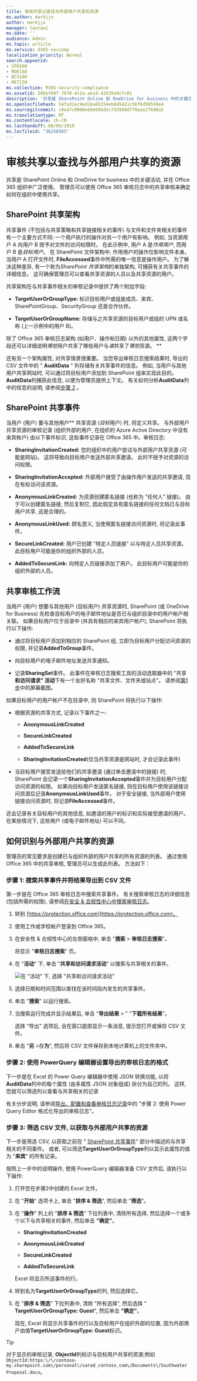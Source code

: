 ```yaml
---
title: 审核共享以查找与外部用户共享的资源
ms.author: markjjo
author: markjjo
manager: laurawi
ms.date: ''
audience: Admin
ms.topic: article
ms.service: O365-seccomp
localization_priority: Normal
search.appverid:
- SPO160
- MOE150
- BCS160
- MET150
ms.collection: M365-security-compliance
ms.assetid: 50bbf89f-7870-4c2a-ae14-42635e0cfc01
description: '共享是 SharePoint Online 和 OneDrive for business 中的关键活动。 管理员现在可以在 Office 365 审核日志中使用共享审核, 以确定与组织外部的用户共享的资源。 '
ms.openlocfilehash: 54fa32ec9ed16a65354eb845421c56f6d58559e4
ms.sourcegitcommit: c8ea7c0900e69e69bd5c735960df70aae27690a5
ms.translationtype: MT
ms.contentlocale: zh-CN
ms.lasthandoff: 08/09/2019
ms.locfileid: "36258565"
---
```

# <a name="use-sharing-auditing-in-the-office-365-audit-log"></a>审核共享以查找与外部用户共享的资源

共享是 SharePoint Online 和 OneDrive for business 中的关键活动, 并在 Office 365 组织中广泛使用。 管理员可以使用 Office 365 审核日志中的共享审核来确定如何在组织中使用共享。 
  
## <a name="the-sharepoint-sharing-schema"></a>SharePoint 共享架构

共享事件 (不包括与共享策略和共享链接相关的事件) 与文件和文件夹相关的事件有一个主要方式不同: 一个用户执行的操作对另一个用户有影响。 例如, 当资源用户 A 向用户 B 授予对文件的访问权限时。 在此示例中, 用户 A 是*作用用户*, 而用户 B 是*目标用户*。 在 SharePoint 文件架构中, 作用用户的操作仅影响文件本身。 当用户 A 打开文件时, **FileAccessed**事件中所需的唯一信息是操作用户。 为了解决这种差异, 有一个称为*SharePoint 共享架构*的单独架构, 可捕获有关共享事件的详细信息。 这可确保管理员可以查看共享资源的人员以及共享资源的用户。 
  
共享架构在与共享事件相关的审核记录中提供了两个附加字段: 
  
- **TargetUserOrGroupType:** 标识目标用户或组是成员、来宾、SharePointGroup、SecurityGroup 还是合作伙伴。

- **TargetUserOrGroupName:** 存储与之共享资源的目标用户或组的 UPN 或名称 (上一示例中的用户 B)。 

除了 Office 365 审核日志架构 (如用户、操作和日期) 以外的其他属性, 这两个字段还可以详细说明*哪些*用户共享了哪些用户与*谁*共享了*哪些*资源。 ** 
  
还有另一个架构属性, 对共享情景很重要。 当您导出审核日志搜索结果时, 导出的 CSV 文件中的 " **AuditData** " 列存储有关共享事件的信息。 例如, 当用户与其他用户共享网站时, 可以通过将目标用户添加到 SharePoint 组来实现此目的。 **AuditData**列捕获此信息, 以便为管理员提供上下文。 有关如何分析**AuditData**列中的信息的说明, 请参阅[步骤 2](#step-2-use-the-powerquery-editor-to-format-the-exported-audit-log) 。

## <a name="sharepoint-sharing-events"></a>SharePoint 共享事件

当用户 (用户) 要与其他用户** 共享资源 (*目标*用户) 时, 将定义共享。 与外部用户共享资源的审核记录 (组织外部的用户, 在组织的 Azure Active Directory 中没有来宾帐户) 由以下事件标识, 这些事件记录在 Office 365 中。审核日志:

- **SharingInvitationCreated:** 您的组织中的用户尝试与外部用户共享资源 (可能是网站)。 这将导致向目标用户发送外部共享邀请。 此时不授予对资源的访问权限。

- **SharingInvitationAccepted:** 外部用户接受了由操作用户发送的共享邀请, 现在有权访问该资源。

- **AnonymousLinkCreated:** 为资源创建匿名链接 (也称为 "任何人" 链接)。 由于可以创建匿名链接, 然后复制它, 因此假定具有匿名链接的任何文档已与目标用户共享, 这是合理的。

- **AnonymousLinkUsed:** 顾名思义, 当使用匿名链接访问资源时, 将记录此事件。 

- **SecureLinkCreated:** 用户已创建 "特定人员链接" 以与特定人员共享资源。 此目标用户可能是你的组织外部的人员。

- **AddedToSecureLink:** 向特定人员链接添加了用户。 此目标用户可能是你的组织外部的人员。

## <a name="sharing-auditing-work-flow"></a>共享审核工作流
  
当用户 (用户) 想要与其他用户 (目标用户) 共享资源时, SharePoint (或 OneDrive for Business) 先检查目标用户的电子邮件地址是否已与组织目录中的用户帐户相关联。 如果目标用户位于目录中 (并具有相应的来宾用户帐户), SharePoint 将执行以下操作:
  
-  通过将目标用户添加到相应的 SharePoint 组, 立即为目标用户分配访问资源的权限, 并记录**AddedToGroup**事件。 
    
- 向目标用户的电子邮件地址发送共享通知。
    
- 记录**SharingSet**事件。 此事件在审核日志搜索工具的活动选取器中的 "共享**和访问请求" 活动**下有一个友好名称 "共享文件、文件夹或站点"。 请参阅[第1步](#step-1-search-for-sharing-events-and-export-the-results-to-a-csv-file)中的屏幕截图。 
    
如果目标用户的用户帐户不在目录中, 则 SharePoint 将执行以下操作: 
    
   - 根据资源的共享方式, 记录以下事件之一:
   
      - **AnonymousLinkCreated**
   
      - **SecureLinkCreated**
   
      - **AddedToSecureLink** 

      - **SharingInvitationCreated**(仅当共享资源是网站时, 才会记录此事件)
    
   - 当目标用户接受发送给他们的共享邀请 (通过单击邀请中的链接) 时, SharePoint 会记录一个**SharingInvitationAccepted**事件并为目标用户分配访问资源的权限。 如果向目标用户发送匿名链接, 则在目标用户使用该链接访问资源后记录**AnonymousLinkUsed**事件。 对于安全链接, 当外部用户使用链接访问资源时, 将记录**FileAccessed**事件。

还会记录有关目标用户的其他信息, 如邀请的用户的标识和实际接受邀请的用户。 在某些情况下, 这些用户 (或电子邮件地址) 可以不同。 

## <a name="how-to-identify-resources-shared-with-external-users"></a>如何识别与外部用户共享的资源

管理员的常见要求是创建已与组织外部的用户共享的所有资源的列表。 通过使用 Office 365 中的共享审核, 管理员可以生成此列表。 方法如下：
  
### <a name="step-1-search-for-sharing-events-and-export-the-results-to-a-csv-file"></a>步骤 1: 搜索共享事件并将结果导出到 CSV 文件

第一步是在 Office 365 审核日志中搜索共享事件。 有关搜索审核日志的详细信息 (包括所需的权限), 请参阅[在安全 & 合规性中心中搜索审核日志](search-the-audit-log-in-security-and-compliance.md)。
  
1. 转到 [https://protection.office.com](https://protection.office.com)。
    
2. 使用工作或学校帐户登录到 Office 365。
    
3. 在安全性 & 合规性中心的左侧窗格中, 单击 "**搜索**  > **审核日志搜索**"。
    
    将显示 "**审核日志搜索**" 页。 
    
4. 在 "**活动**" 下, 单击 "**共享和访问请求活动**" 以搜索与共享相关的事件。 
    
    ![在 "活动" 下, 选择 "共享和访问请求活动"](media/46bb25b7-1eb2-4adf-903a-cc9ab58639f9.png)
  
5.  选择日期和时间范围以查找在该时间段内发生的共享事件。 
    
6. 单击 "**搜索**" 以运行搜索。 
    
7. 当搜索运行完成并显示结果后, 单击 "**导出结果** \> " "**下载所有结果**"。
    
    选择 "导出" 选项后, 会在窗口底部显示一条消息, 提示您打开或保存 CSV 文件。
    
8. 单击 "**另** \>存**为**", 然后将 CSV 文件保存到本地计算机上的文件夹中。 

### <a name="step-2-use-the-powerquery-editor-to-format-the-exported-audit-log"></a>步骤 2: 使用 PowerQuery 编辑器设置导出的审核日志的格式

下一步是在 Excel 的 Power Query 编辑器中使用 JSON 转换功能, 以将**AuditData**列中的每个属性 (由多属性 JSON 对象组成) 拆分为自己的列。 这样, 您就可以筛选列以查看与共享相关的记录

有关分步说明, 请参阅[导出、配置和查看审核日志记录](export-view-audit-log-records.md#step-2-format-the-exported-audit-log-using-the-power-query-editor)中的 "步骤 2: 使用 Power Query Editor 格式化导出的审核日志"。

### <a name="step-3-filter-the-csv-file-for-resources-shared-with-external-users"></a>步骤 3: 筛选 CSV 文件, 以获取与外部用户共享的资源

下一步是筛选 CSV, 以获取之前在 " [SharePoint 共享事件](#sharepoint-sharing-events)" 部分中描述的与共享相关的不同事件。 或者, 可以筛选**TargetUserOrGroupType**列以显示此属性的值为 "**来宾**" 的所有记录。 

按照上一步中的说明操作, 使用 PowerQuery 编辑器准备 CSV 文件后, 请执行以下操作:
    
1. 打开您在步骤2中创建的 Excel 文件。 

2. 在 "**开始**" 选项卡上, 单击 "**排序 & 筛选**", 然后单击 "**筛选**"。
    
3. 在 "**操作**" 列上的 "**排序 & 筛选**" 下拉列表中, 清除所有选择, 然后选择一个或多个以下与共享相关的事件, 然后单击 **"确定"**。
 
   - **SharingInvitationCreated**
   
   - **AnonymousLinkCreated**
   
   - **SecureLinkCreated**
   
   - **AddedToSecureLink** 
    
    Excel 将显示所选事件的行。
    
4. 转到名为**TargetUserOrGroupType**的列, 然后选择它。 
    
5. 在 "**排序 & 筛选**" 下拉列表中, 清除 "所有选择", 然后选择 " **TargetUserOrGroupType: Guest**", 然后单击 **"确定"**。
    
    现在, Excel 将显示共享事件的行以及目标用户在组织外部的位置, 因为外部用户由值**TargetUserOrGroupType: Guest**标识。 
  
> [!TIP]
> 对于显示的审核记录, **ObjectId**列标识与目标用户共享的资源;例如`ObjectId:https:\/\/contoso-my.sharepoint.com\/personal\/sarad_contoso_com\/Documents\/Southwater Proposal.docx`。
